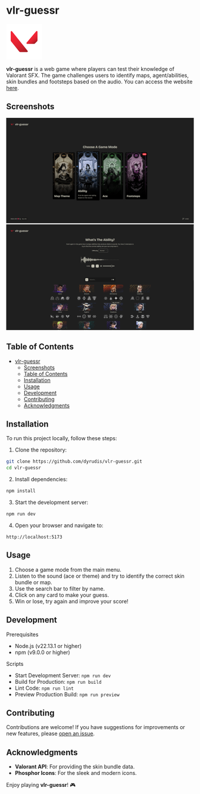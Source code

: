 # vlr-guessr

![vlr-guessr Icon](src/assets/icon.svg)

**vlr-guessr** is a web game where players can test their knowledge of Valorant SFX. The game challenges users to identify maps, agent/abilities, skin bundles and footsteps based on the audio. You can access the website [here](https://vlr-guessr.pages.dev/).

## Screenshots

![alt text](images/screenshot1.png)
![alt text](images/screenshot2.png)

## Table of Contents

- [vlr-guessr](#vlr-guessr)
  - [Screenshots](#screenshots)
  - [Table of Contents](#table-of-contents)
  - [Installation](#installation)
  - [Usage](#usage)
  - [Development](#development)
  - [Contributing](#contributing)
  - [Acknowledgments](#acknowledgments)

## Installation

To run this project locally, follow these steps:

1. Clone the repository:

```bash
git clone https://github.com/dyrudis/vlr-guessr.git
cd vlr-guessr
```

2. Install dependencies:

```bash
npm install
```

3. Start the development server:

```bash
npm run dev
```

4. Open your browser and navigate to:

```plaintext
http://localhost:5173
```

## Usage

1. Choose a game mode from the main menu.
2. Listen to the sound (ace or theme) and try to identify the correct skin bundle or map.
3. Use the search bar to filter by name.
4. Click on any card to make your guess.
5. Win or lose, try again and improve your score!

## Development

Prerequisites

- Node.js (v22.13.1 or higher)
- npm (v9.0.0 or higher)

Scripts

- Start Development Server: `npm run dev`
- Build for Production: `npm run build`
- Lint Code: `npm run lint`
- Preview Production Build: `npm run preview`

## Contributing

Contributions are welcome! If you have suggestions for improvements or new features, please [open an issue](https://github.com/Dyrudis/vlr-guessr/issues/new).

## Acknowledgments

- **Valorant API**: For providing the skin bundle data.
- **Phosphor Icons**: For the sleek and modern icons.

Enjoy playing **vlr-guessr**! 🎮
